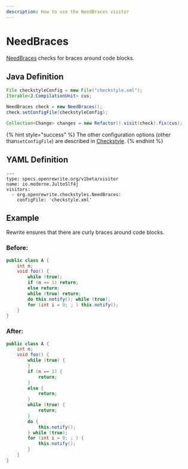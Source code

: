 ```yaml
---
description: How to use the NeedBraces visitor
---
```


# NeedBraces

[NeedBraces](https://checkstyle.sourceforge.io/config_blocks.html#NeedBraces) checks for braces around code blocks.

## Java Definition

```java
File checkstyleConfig = new File("checkstyle.xml");
Iterable<J.CompilationUnit> cus;

NeedBraces check = new NeedBraces();
check.setConfigFile(checkstyleConfig);

Collection<Change> changes = new Refactor().visit(check).fix(cus);
```

{% hint style="success" %}
The other configuration options \(other than`setConfigFile`\) are described in [Checkstyle](./#configuration-options).
{% endhint %}

## YAML Definition

```text
---
type: specs.openrewrite.org/v1beta/visitor
name: io.moderne.JultoSlf4j
visitors:
  - org.openrewrite.checkstyles.NeedBraces:
    configFile: 'checkstyle.xml'
```

## Example

Rewrite ensures that there are curly braces around code blocks.

### Before:

```java
public class A {
    int n;
    void foo() {
        while (true);
        if (n == 1) return;
        else return;
        while (true) return;
        do this.notify(); while (true);
        for (int i = 0; ; ) this.notify();
    }
}
```

### After:

```java
public class A {
    int n;
    void foo() {
        while (true) {
        }
        if (n == 1) {
            return;
        }
        else {
            return;
        }
        while (true) {
            return;
        }
        do {
            this.notify();
        } while (true);
        for (int i = 0; ; ) {
            this.notify();
        }
    }
}
```

